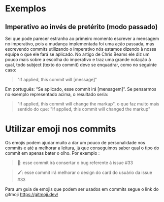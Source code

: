 

# Exemplos

## Imperativo ao invés de pretérito (modo passado)

Sei que pode parecer estranho ao primeiro momento escrever a mensagem no imperativo, pois a mudança implementada foi uma ação passada, mas escrevendo commits utilizando o imperativo nós estamos dizendo à nossa equipe o que ele fará se aplicado. No artigo de Chris Beams ele diz um pouco mais sobre a escolha do imperativo e traz uma grande notação à qual, todo subject (texto do commit) deve se enquadrar, como no seguinte caso:

> "If applied, this commit will [message]"

Em português: “Se aplicado, esse commit irá [mensagem]”. Se pensarmos no exemplo representado acima, o resultado seria:

> "If applied, this commit will change the markup", o que faz muito mais sentido do que: "If applied, this commit will changed the markup"

# Utilizar emoji nos commits

Os emojis podem ajudar muito a dar um pouco de personalidade nos commits e até a melhorar a leitura, já que conseguimos saber qual o tipo do commit em apenas bater o olho.
Por exemplo :
> 🐛: esse commit irá consertar o bug referente à issue #33

> 🖌️: esse commit irá melhorar o design do card do usuário da issue #33

Para um guia de emojis que podem ser usados em commits segue o link do gitmoji
https://gitmoji.dev/